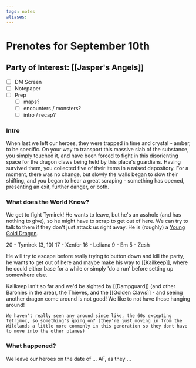 ```yaml
---
tags: notes
aliases:
---
```


# Prenotes for September 10th
## Party of Interest: [[Jasper's Angels]]
- [ ] DM Screen
- [ ] Notepaper
- [ ] Prep
	- [ ] maps?
	- [ ] encounters / monsters?
	- [ ] intro / recap?

### Intro

When last we left our heroes, they were trapped in time and crystal - amber, to be specific. On your way to transport this massive slab of the substance, you simply touched it, and have been forced to fight in this disorienting space for the dragon claws being held by this place's guardians. Having survived them, you collected five of their items in a raised depository. For a moment, there was no change, but slowly the walls began to slow their shifting, and you began to hear a great scraping - something has opened, presenting an exit, further danger, or both.

### What does the World Know?

We get to fight Tymirek! He wants to leave, but he's an asshole (and has nothing to give), so he might have to scrap to get out of here. We can try to talk to them if they don't just attack us right away. He is (roughly) a [Young Gold Dragon](https://www.aidedd.org/dnd/monstres.php?vo=young-gold-dragon).

20 - Tymirek (3, 10)
17 - Xenfer
16 - Leliana
9 - Em
5 - Zesh

He will try to escape before really trying to button down and kill the party, he wants to get out of here and maybe make his way to [[Kailkeep]], where he could either base for a while or simply 'do a run' before setting up somewhere else. 

Kailkeep isn't so far and we'd be sighted by [[Dampguard]] (and other Baronies in the area), the Thieves, and the [[Golden Claws]] - and seeing another dragon come around is not good! We like to not have those hanging around! 

```
We haven't really seen any around since like, the 60s excepting Tetrimoc, so something's going on? (they're just moving in from the Wildlands a little more commonly in this generation so they dont have to move into the other planes)
```


### What happened?


We leave our heroes on the date of ... AF, as they ...